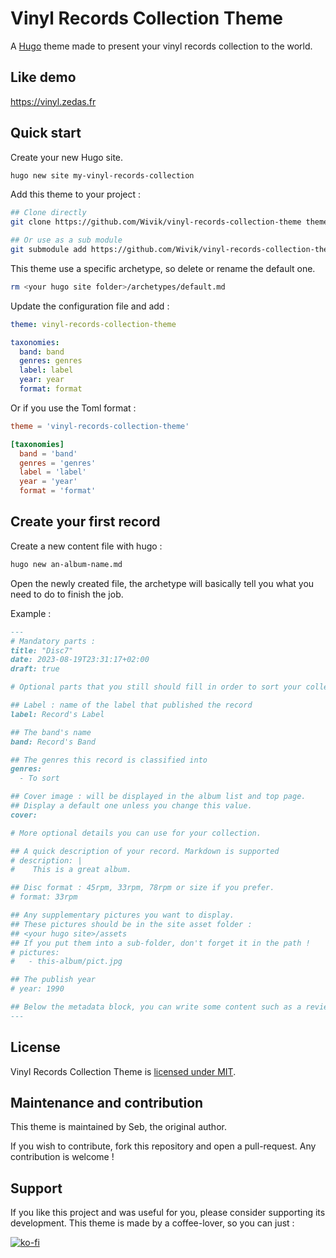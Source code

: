 # Vinyl Records Collection Theme

A [Hugo](https://gohugo.io) theme made to present your vinyl records collection to the world.

## Like demo

https://vinyl.zedas.fr

## Quick start

Create your new Hugo site.

```bash
hugo new site my-vinyl-records-collection
```

Add this theme to your project :

```bash
## Clone directly
git clone https://github.com/Wivik/vinyl-records-collection-theme themes/vinyl-records-collection-theme

## Or use as a sub module
git submodule add https://github.com/Wivik/vinyl-records-collection-theme themes/vinyl-records-collection-theme

```

This theme use a specific archetype, so delete or rename the default one.

```bash
rm <your hugo site folder>/archetypes/default.md
```

Update the configuration file and add :

```yaml
theme: vinyl-records-collection-theme

taxonomies:
  band: band
  genres: genres
  label: label
  year: year
  format: format
```

Or if you use the Toml format :

```toml
theme = 'vinyl-records-collection-theme'

[taxonomies]
  band = 'band'
  genres = 'genres'
  label = 'label'
  year = 'year'
  format = 'format'

```

## Create your first record

Create a new content file with hugo :

```bash
hugo new an-album-name.md
```

Open the newly created file, the archetype will basically tell you what you need to do to finish the job.

Example :

```markdown
---
# Mandatory parts :
title: "Disc7"
date: 2023-08-19T23:31:17+02:00
draft: true

# Optional parts that you still should fill in order to sort your collection

## Label : name of the label that published the record
label: Record's Label

## The band's name
band: Record's Band

## The genres this record is classified into
genres:
  - To sort

## Cover image : will be displayed in the album list and top page.
## Display a default one unless you change this value.
cover: 

# More optional details you can use for your collection.

## A quick description of your record. Markdown is supported
# description: |
#    This is a great album.

## Disc format : 45rpm, 33rpm, 78rpm or size if you prefer.
# format: 33rpm

## Any supplementary pictures you want to display.
## These pictures should be in the site asset folder :
## <your hugo site>/assets
## If you put them into a sub-folder, don't forget it in the path !
# pictures:
#   - this-album/pict.jpg

## The publish year
# year: 1990

## Below the metadata block, you can write some content such as a review or anything else you want. It'll be displayed in the album page.
---


```

## License

Vinyl Records Collection Theme is [licensed under MIT](LICENSE).

## Maintenance and contribution

This theme is maintained by Seb, the original author.

If you wish to contribute, fork this repository and open a pull-request. Any contribution is welcome !

## Support

If you like this project and was useful for you, please consider supporting its development. This theme is made by a coffee-lover, so you can just :

[![ko-fi](https://ko-fi.com/img/githubbutton_sm.svg)](https://ko-fi.com/I2I1CL34H)

